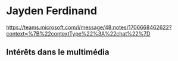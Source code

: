 # Jayden Ferdinand

https://teams.microsoft.com/l/message/48:notes/1706668462622?context=%7B%22contextType%22%3A%22chat%22%7D





## **Intérêts dans le multimédia**


